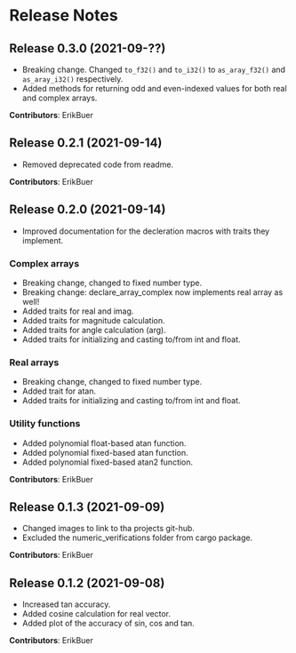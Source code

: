 # Release Notes

## Release 0.3.0 (2021-09-??)

- Breaking change. Changed `to_f32()` and `to_i32()` to `as_aray_f32()` and `as_aray_i32()` respectively.
- Added methods for returning odd and even-indexed values for both real and complex arrays.

**Contributors**: ErikBuer

## Release 0.2.1 (2021-09-14)

- Removed deprecated code from readme.

**Contributors**: ErikBuer

## Release 0.2.0 (2021-09-14)

- Improved documentation for the decleration macros with traits they implement.

### Complex arrays

- Breaking change, changed to fixed number type.
- Breaking change: declare_array_complex now implements real array as well!
- Added traits for real and imag.
- Added traits for magnitude calculation.
- Added traits for angle calculation (arg).
- Added traits for initializing and casting to/from int and float.

### Real arrays

- Breaking change, changed to fixed number type.
- Added trait for atan.
- Added traits for initializing and casting to/from int and float.

### Utility functions

- Added polynomial float-based atan function.
- Added polynomial fixed-based atan function.
- Added polynomial fixed-based atan2 function.

**Contributors**: ErikBuer

## Release 0.1.3 (2021-09-09)

- Changed images to link to tha projects git-hub.
- Excluded the numeric_verifications folder from cargo package.

**Contributors**: ErikBuer

## Release 0.1.2 (2021-09-08)

- Increased tan accuracy.
- Added cosine calculation for real vector.
- Added plot of the accuracy of sin, cos and tan.

**Contributors**: ErikBuer
